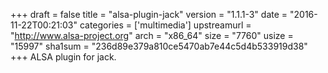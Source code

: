 +++
draft = false
title = "alsa-plugin-jack"
version = "1.1.1-3"
date = "2016-11-22T00:21:03"
categories = ['multimedia']
upstreamurl = "http://www.alsa-project.org"
arch = "x86_64"
size = "7760"
usize = "15997"
sha1sum = "236d89e379a810ce5470ab7e44c5d4b533919d38"
+++
ALSA plugin for jack.